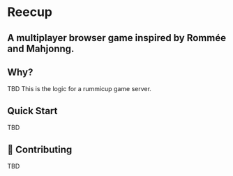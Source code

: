 # Reecup
## A multiplayer browser game inspired by Rommée and Mahjonng.


## Why?
TBD
This is the logic for a rummicup game server.

## Quick Start
TBD

## 🤝 Contributing
TBD
